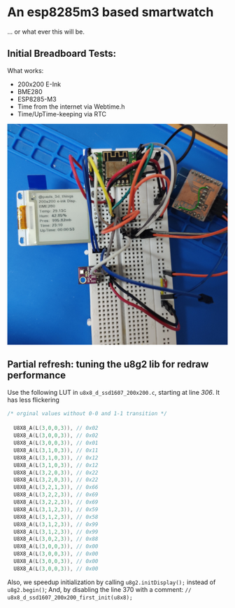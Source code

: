 # An esp8285m3 based smartwatch

... or what ever this will be.

## Initial Breadboard Tests:

What works:

- 200x200 E-Ink
- BME280
- ESP8285-M3
- Time from the internet via Webtime.h
- Time/UpTime-keeping via RTC

![breadboard.jpg](./breadboard.jpg)


## Partial refresh: tuning the u8g2 lib for redraw performance
Use the following LUT in `u8x8_d_ssd1607_200x200.c`, starting at line *306*. It has less flickering
```c
/* orginal values without 0-0 and 1-1 transition */
  
  U8X8_A(L(3,0,0,3)), // 0x02
  U8X8_A(L(3,0,0,3)), // 0x02
  U8X8_A(L(3,0,0,3)), // 0x01
  U8X8_A(L(3,1,0,3)), // 0x11
  U8X8_A(L(3,1,0,3)), // 0x12
  U8X8_A(L(3,1,0,3)), // 0x12
  U8X8_A(L(3,2,0,3)), // 0x22
  U8X8_A(L(3,2,0,3)), // 0x22
  U8X8_A(L(3,2,1,3)), // 0x66
  U8X8_A(L(3,2,2,3)), // 0x69
  U8X8_A(L(3,2,2,3)), // 0x69
  U8X8_A(L(3,1,2,3)), // 0x59
  U8X8_A(L(3,1,2,3)), // 0x58
  U8X8_A(L(3,1,2,3)), // 0x99
  U8X8_A(L(3,1,2,3)), // 0x99
  U8X8_A(L(3,0,2,3)), // 0x88
  U8X8_A(L(3,0,0,3)), // 0x00
  U8X8_A(L(3,0,0,3)), // 0x00
  U8X8_A(L(3,0,0,3)), // 0x00
  U8X8_A(L(3,0,0,3)), // 0x00
```
Also, we speedup initialization by calling `u8g2.initDisplay();` instead of `u8g2.begin()`;
And, by disabling the line 370 with a comment: `// u8x8_d_ssd1607_200x200_first_init(u8x8);`
